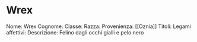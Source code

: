 # Wrex
Nome: Wrex
Cognome: 
Classe: 
Razza: 
Provenienza: [[Oznia]]
Titoli: 
Legami affettivi:
Descrizione: Felino dagli occhi gialli e pelo nero